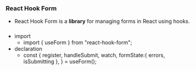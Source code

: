 ### React Hook Form
- React Hook Form is a **library** for managing forms in React using hooks. 


###
- import
  - import { useForm } from "react-hook-form";
- declaration
  - const { register, handleSubmit, watch, formState:{ errors, isSubmitting }, } = useForm();
